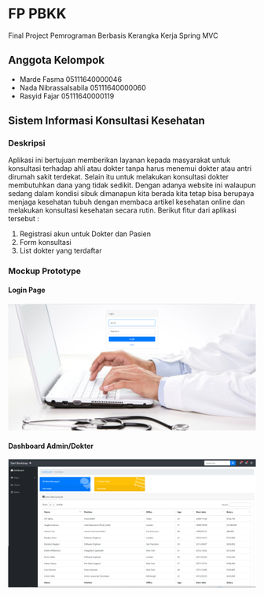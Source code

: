 # FP PBKK
Final Project Pemrograman Berbasis Kerangka Kerja Spring MVC
## Anggota Kelompok
- Marde Fasma 05111640000046
- Nada Nibrassalsabila 05111640000060 
- Rasyid Fajar 05111640000119
## Sistem Informasi Konsultasi Kesehatan
### Deskripsi
Aplikasi ini bertujuan memberikan layanan kepada masyarakat untuk konsultasi terhadap ahli atau dokter tanpa harus menemui dokter atau antri dirumah sakit terdekat. Selain itu untuk melakukan konsultasi dokter membutuhkan dana yang tidak sedikit. Dengan   adanya   website   ini walaupun sedang  dalam  kondisi  sibuk  dimanapun  kita  berada  kita tetap   bisa   berupaya   menjaga   kesehatan   tubuh   dengan membaca    artikel    kesehatan    online    dan melakukan konsultasi kesehatan secara rutin. Berikut fitur dari aplikasi tersebut :
1. Registrasi akun untuk Dokter dan Pasien
2. Form konsultasi
3. List dokter yang terdaftar
### Mockup Prototype
#### Login Page
![alt text](https://raw.githubusercontent.com/marde12345/fp-pbkk/master/img/sslogin.png)
#### Dashboard Admin/Dokter
![alt text](https://raw.githubusercontent.com/marde12345/fp-pbkk/master/img/ssindex.png)
